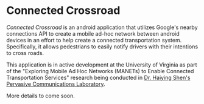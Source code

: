 # Connected Crossroad

*Connected Crossroad* is an android application that utilizes Google's nearby connections API to create a mobile ad-hoc network between android devices in an effort to help create a connected transportation system. Specifically, it allows pedestrians to easily notify drivers with their intentions to cross roads.

This application is in active development at the University of Virginia as part of the "Exploring Mobile Ad Hoc Networks (MANETs) to Enable Connected
Transportation Services" research being conducted in [Dr. Haiying Shen's Pervasive Communications Laboratory](https://www.cs.virginia.edu/~hs6ms/research.htm).

More details to come soon.
